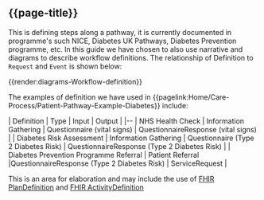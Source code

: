 ## {{page-title}}


This is defining steps along a pathway, it is currently documented in programme's such NICE, Diabetes UK Pathways, Diabetes Prevention programme, etc.
In this guide we have chosen to also use narrative and diagrams to describe workflow definitions. 
The relationship of Definition to `Request` and `Event` is shown below:

{{render:diagrams-Workflow-definition}}

The examples of definition we have used in {{pagelink:Home/Care-Process/Patient-Pathway-Example-Diabetes}} include:

| Definition | Type |  Input | Output |
|--
| NHS Health Check | Information Gathering |  Questionnaire (vital signs) | QuestionnaireResponse (vital signs) |
| Diabetes Risk Assessment | Information Gathering | Questionnaire (Type 2 Diabetes Risk) | QuestionnaireResponse (Type 2 Diabetes Risk) |
| Diabetes Prevention Programme Referral | Patient Referral |QuestionnaireResponse (Type 2 Diabetes Risk) | ServiceRequest |

This is an area for elaboration and may include the use of [FHIR PlanDefinition](https://hl7.org/fhir/R4/plandefinition.html) and 
[FHIR ActivityDefinition](https://hl7.org/fhir/R4/activitydefinition.html)
